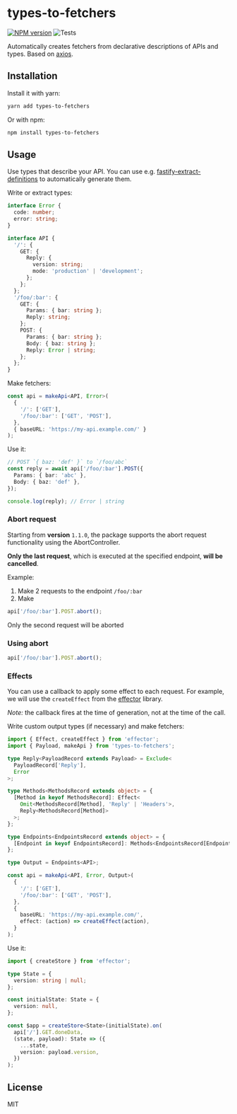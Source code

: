 # types-to-fetchers

[![NPM version](https://img.shields.io/npm/v/types-to-fetchers.svg?style=flat)](https://www.npmjs.com/package/types-to-fetchers)
![Tests](https://github.com/neruchev/types-to-fetchers/workflows/Tests/badge.svg)

Automatically creates fetchers from declarative descriptions of APIs and types. Based on [axios](https://www.npmjs.com/package/axios).

## Installation

Install it with yarn:

```sh
yarn add types-to-fetchers
```

Or with npm:

```sh
npm install types-to-fetchers
```

## Usage

Use types that describe your API. You can use e.g. [fastify-extract-definitions](https://www.npmjs.com/package/fastify-extract-definitions) to automatically generate them.

Write or extract types:

```ts
interface Error {
  code: number;
  error: string;
}

interface API {
  '/': {
    GET: {
      Reply: {
        version: string;
        mode: 'production' | 'development';
      };
    };
  };
  '/foo/:bar': {
    GET: {
      Params: { bar: string };
      Reply: string;
    };
    POST: {
      Params: { bar: string };
      Body: { baz: string };
      Reply: Error | string;
    };
  };
}
```

Make fetchers:

```ts
const api = makeApi<API, Error>(
  {
    '/': ['GET'],
    '/foo/:bar': ['GET', 'POST'],
  },
  { baseURL: 'https://my-api.example.com/' }
);
```

Use it:

```ts
// POST `{ baz: 'def' }` to `/foo/abc`
const reply = await api['/foo/:bar'].POST({
  Params: { bar: 'abc' },
  Body: { baz: 'def' },
});

console.log(reply); // Error | string
```

### Abort request

Starting from **version** `1.1.0`, the package supports the abort request functionality using the AbortController.

**Only the last request**, which is executed at the specified endpoint, **will be cancelled**.

Example:
1. Make 2 requests to the endpoint `/foo/:bar`
2. Make
```ts
api['/foo/:bar'].POST.abort();
```

Only the second request will be aborted

### Using abort
```ts
api['/foo/:bar'].POST.abort();
```

### Effects

You can use a callback to apply some effect to each request. For example, we will use the `createEffect` from the [effector](https://www.npmjs.com/package/effector) library.

_Note:_ the callback fires at the time of generation, not at the time of the call.

Write custom output types (if necessary) and make fetchers:

```ts
import { Effect, createEffect } from 'effector';
import { Payload, makeApi } from 'types-to-fetchers';

type Reply<PayloadRecord extends Payload> = Exclude<
  PayloadRecord['Reply'],
  Error
>;

type Methods<MethodsRecord extends object> = {
  [Method in keyof MethodsRecord]: Effect<
    Omit<MethodsRecord[Method], 'Reply' | 'Headers'>,
    Reply<MethodsRecord[Method]>
  >;
};

type Endpoints<EndpointsRecord extends object> = {
  [Endpoint in keyof EndpointsRecord]: Methods<EndpointsRecord[Endpoint]>;
};

type Output = Endpoints<API>;

const api = makeApi<API, Error, Output>(
  {
    '/': ['GET'],
    '/foo/:bar': ['GET', 'POST'],
  },
  {
    baseURL: 'https://my-api.example.com/',
    effect: (action) => createEffect(action),
  }
);
```

Use it:

```ts
import { createStore } from 'effector';

type State = {
  version: string | null;
};

const initialState: State = {
  version: null,
};

const $app = createStore<State>(initialState).on(
  api['/'].GET.doneData,
  (state, payload): State => ({
    ...state,
    version: payload.version,
  })
);
```

## License

MIT
